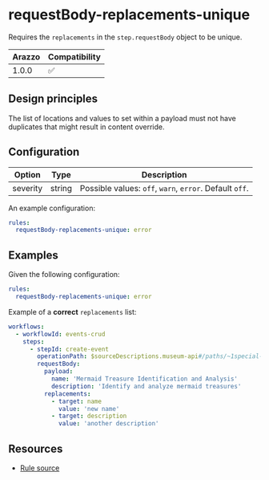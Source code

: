 # requestBody-replacements-unique

Requires the `replacements` in the `step.requestBody` object to be unique.

| Arazzo | Compatibility |
| ------ | ------------- |
| 1.0.0  | ✅            |

## Design principles

The list of locations and values to set within a payload must not have duplicates that might result in content override.

## Configuration

| Option   | Type   | Description                                             |
| -------- | ------ | ------------------------------------------------------- |
| severity | string | Possible values: `off`, `warn`, `error`. Default `off`. |

An example configuration:

```yaml
rules:
  requestBody-replacements-unique: error
```

## Examples

Given the following configuration:

```yaml
rules:
  requestBody-replacements-unique: error
```

Example of a **correct** `replacements` list:

```yaml Correct example
workflows:
  - workflowId: events-crud
    steps:
      - stepId: create-event
        operationPath: $sourceDescriptions.museum-api#/paths/~1special-events/post
        requestBody:
          payload:
            name: 'Mermaid Treasure Identification and Analysis'
            description: 'Identify and analyze mermaid treasures'
          replacements:
            - target: name
              value: 'new name'
            - target: description
              value: 'another description'
```

## Resources

- [Rule source](https://github.com/Redocly/redocly-cli/blob/main/packages/core/src/rules/arazzo/requestBody-replacements-unique.ts)
